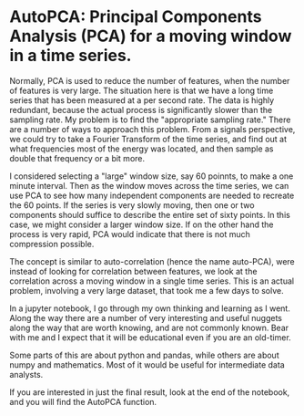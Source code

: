 # AutoPCA: Principal Components Analysis (PCA) for a moving window in a time series. 
Normally, PCA is used to reduce the number of features, when the number of features is very large. The situation here is that we have a long time series that has been measured at a per second rate. The data is highly redundant, because the actual process is significantly slower than the sampling rate. My problem is to find the "appropriate sampling rate." There are a number of ways to approach this problem. From a signals perspective, we could try to take a Fourier Transform of the time series, and find out at what frequencies most of the energy was located, and then sample as double that frequency or a bit more.

I considered selecting a "large" window size, say 60 poinnts, to make a one minute interval. Then as the window moves across the time series, we can use PCA to see how many independent components are needed to recreate the 60 points. If the series is very slowly moving, then one or two components should suffice to describe the entire set of sixty points. In this case, we might consider a larger window size. If on the other hand the process is very rapid, PCA would indicate that there is not much compression possible.

The concept is similar to auto-correlation (hence the name auto-PCA), were instead of looking for correlation between features, we look at the correlation across a moving window in a single time series. This is an actual problem, involving a very large dataset, that took me a few days to solve. 

In a jupyter notebook, I go through my own thinking and learning as I went. Along the way there are a number of very interesting and useful nuggets along the way that are worth knowing, and are not commonly known. Bear with me and I expect that it will be educational even if you are an old-timer.

Some parts of this are about python and pandas, while others are about numpy and mathematics. Most of it would be useful for intermediate data analysts.

If you are interested in just the final result, look at the end of the notebook, and you will find the AutoPCA function.
